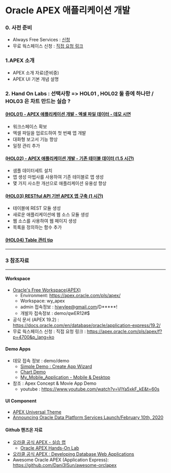 # Oracle APEX 애플리케이션 개발
### 0. 사전 준비 
* Always Free Services : [신청](https://myservices.us.oraclecloud.com/mycloud/signup?language=en&sourceType=:ow:o:p:feb:0916FreePageBannerButton&intcmp=:ow:o:p:feb:0916FreePageBannerButton)
* 무료 웍스페이스 신청 : [직접 요청 링크](https://apex.oracle.com/pls/apex/f?p=4700&p_lang=ko)

### 1.APEX 소개
* APEX 소개 자료(준비중)
* APEX UI 기본 개념 설명
### 2. Hand On Labs : 선택사항 => HOL01 , HOL02 둘 중에 하나만 / HOL03 은 차트 만드는 실습 ?
#### [(HOL01) - APEX 애플리케이션 개발 - 엑셀 파일 데이터 - 데모 시연 ](https://github.com/hiwylee/apex/tree/master/APEX_HOL/HOL01)
* 워크스페이스 확보
* 엑셀 파일을 업로드하여 첫 번째 앱 개발
* 대화형 보고서 기능 향상
* 일정 관리 추가
#### [(HOL02) - APEX 애플리케이션 개발 - 기존 테이블 데이터 (1.5 시간)](https://oracle.github.io/learning-library/developer-library/apex/existing-tables/?page=README.md)
* 샘플 데이터세트 설치
* 앱 생성 마법사를 사용하여 기존 테이블로 앱 생성
* 몇 가지 사소한 개선으로 애플리케이션 유용성 향상
#### [(HOL03) RESTful API 기반 APEX 앱 구축 (1 시간)](https://github.com/hiwylee/apex/tree/master/APEX_HOL/HOL2)
* 테이블에 REST 모듈 생성
* 새로운 애플리케이션에 웹 소스 모듈 생성
* 웹 소스를 사용하여 웹 페이지 생성
* 목록을 정의하는 함수 추가

#### [(HOL04) Table 관리 tip](https://github.com/odpkorea2020/APEX_tutorial/blob/master/table_manage_tip.md)
---
### 3 참조자료 
---
#### Workspace 
 * [Oracle's Free Workspace(APEX)](https://apex.oracle.com/pls/apex/)
   * Environment:	https://apex.oracle.com/pls/apex/
   * Workspace:	wy_apex
   * admin 접속정보 :	hiwylee@gmail.com/D*****!
   * 개발자  접속정보 : demo/qwER12#$
 * 공식 문서 (APEX 19.2) : https://docs.oracle.com/en/database/oracle/application-express/19.2/
 * 무료 웍스페이스 신청 : 직접 요청 링크 : https://apex.oracle.com/pls/apex/f?p=4700&p_lang=ko  

####  Demo Apps
  * 데모 접속 정보 : demo/demo  
    * [Simple Demo : Create App Wizard](https://qsbizk930fjk4g6-apex.adb.ap-seoul-1.oraclecloudapps.com/ords/f?p=101)
    * [Chart Demo](https://qsbizk930fjk4g6-apex.adb.ap-seoul-1.oraclecloudapps.com/ords/f?p=103)
    * [My_Mobile_Application - Mobile & Desktop](https://qsbizk930fjk4g6-apex.adb.ap-seoul-1.oraclecloudapps.com/ords/f?p=102) 
  * 참조 : Apex Concept & Movie App Demo
      * youtube : https://www.youtube.com/watch?v=VlYa5xkF_kE&t=60s
   
#### UI Component
 * [APEX Universal Theme](https://apex.oracle.com/pls/apex/f?p=42:100:::::)
 * [Announcing Oracle Data Platform Services Launch/February 10th, 2020  ](https://otube.oracle.com/media/OSPA+Webcast+Series+-+Announcing+Oracle+Data+Platform+Services+Launch/0_pet67hpf)

#### Github 핸즈온 자료
 * [오라클 공식 APEX - 실습 랩](https://apex.oracle.com/ko/learn/tutorials/)
   * [Oracle APEX Hands-On Lab](https://oracle.github.io/learning-library/developer-library/apex/)
 * [오라클 공식 APEX : Developing Database Web Applications](https://oracle.github.io/learning-library/workshops/apex-en/?page=README.md)
 * Awesome Oracle APEX (Application Express): https://github.com/Dani3lSun/awesome-orclapex
